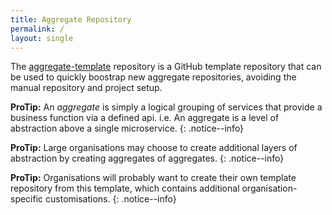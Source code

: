 ```yaml
---
title: Aggregate Repository
permalink: /
layout: single
---
```


The [aggregate-template][aggTemp] repository is a GitHub template repository that can be used to quickly boostrap 
new aggregate repositories, avoiding the manual repository and project setup.

**ProTip:** An _aggregate_ is simply a logical grouping of services that provide a business function 
via a defined api. i.e. An aggregate is a level of abstraction above a single microservice.
{: .notice--info}

**ProTip:** Large organisations may choose to create additional layers of abstraction by creating aggregates of aggregates.
{: .notice--info}

**ProTip:**
Organisations will probably want to create their own template repository from this template, which contains
additional organisation-specific customisations.
{: .notice--info}


[aggTemp]: https://github.com/creek-service/aggregate-template